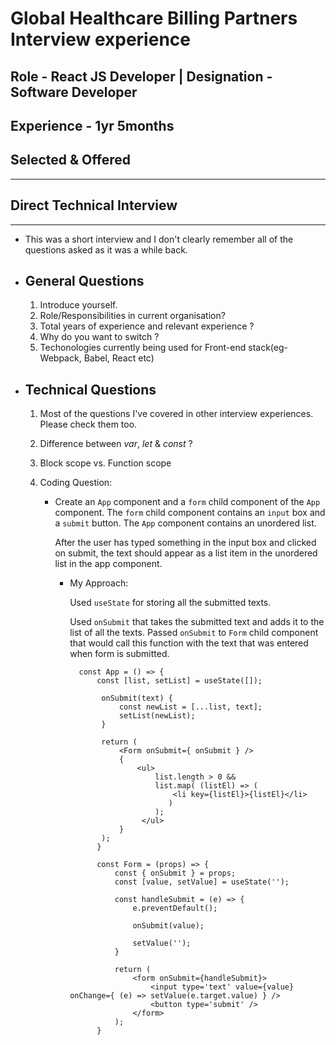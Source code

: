 # Global Healthcare Billing Partners Interview experience

## Role - React JS Developer | Designation - Software Developer

## Experience - 1yr 5months

## **Selected & Offered**

---

## Direct Technical Interview

---

- This was a short interview and I don't clearly remember all of the questions asked as it was a while back.

- ## General Questions

  1. Introduce yourself.
  1. Role/Responsibilities in current organisation?
  1. Total years of experience and relevant experience ?
  1. Why do you want to switch ?
  1. Techonologies currently being used for Front-end stack(eg- Webpack, Babel, React etc)

- ## Technical Questions

  1.  Most of the questions I've covered in other interview experiences. Please check them too.
  1.  Difference between _var_, _let_ & _const_ ?
  1.  Block scope vs. Function scope
  1.  Coding Question:

      - Create an `App` component and a `form` child component of the `App` component. The `form` child component contains an `input` box and a `submit` button. The `App` component contains an unordered list.

        After the user has typed something in the input box and clicked on submit, the text should appear as a list item in the unordered list in the app component.

        - My Approach:

          Used `useState` for storing all the submitted texts.

          Used `onSubmit` that takes the submitted text and adds it to the list of all the texts. Passed `onSubmit` to `Form` child component that would call this function with the text that was entered when form is submitted.

                const App = () => {
                    const [list, setList] = useState([]);

                     onSubmit(text) {
                         const newList = [...list, text];
                         setList(newList);
                     }

                     return (
                         <Form onSubmit={ onSubmit } />
                         {
                             <ul>
                                 list.length > 0 &&
                                 list.map( (listEl) => (
                                     <li key={listEl}>{listEl}</li>
                                    )
                                 );
                              </ul>
                         }
                     );
                    }

                    const Form = (props) => {
                        const { onSubmit } = props;
                        const [value, setValue] = useState('');

                        const handleSubmit = (e) => {
                            e.preventDefault();

                            onSubmit(value);

                            setValue('');
                        }

                        return (
                            <form onSubmit={handleSubmit}>
                                <input type='text' value={value} onChange={ (e) => setValue(e.target.value) } />
                                <button type='submit' />
                            </form>
                        );
                    }
